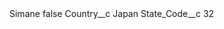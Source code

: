 <?xml version="1.0" encoding="UTF-8"?>
<CustomMetadata xmlns="http://soap.sforce.com/2006/04/metadata" xmlns:xsi="http://www.w3.org/2001/XMLSchema-instance" xmlns:xsd="http://www.w3.org/2001/XMLSchema">
    <label>Simane</label>
    <protected>false</protected>
    <values>
        <field>Country__c</field>
        <value xsi:type="xsd:string">Japan</value>
    </values>
    <values>
        <field>State_Code__c</field>
        <value xsi:type="xsd:string">32</value>
    </values>
</CustomMetadata>
